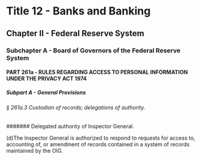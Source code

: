 
# Title 12 - Banks and Banking
## Chapter II - Federal Reserve System
### Subchapter A - Board of Governors of the Federal Reserve System
#### PART 261a - RULES REGARDING ACCESS TO PERSONAL INFORMATION UNDER THE PRIVACY ACT 1974
##### Subpart A - General Provisions
###### § 261a.3 Custodian of records; delegations of authority.
####### Delegated authority of Inspector General.

(d)The Inspector General is authorized to respond to requests for access to, accounting of, or amendment of records contained in a system of records maintained by the OIG.
